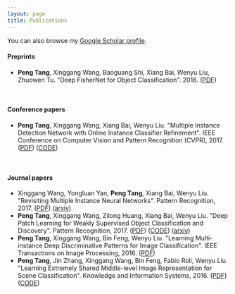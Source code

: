 ```yaml
---
layout: page
title: Publications
---
```


You can also browse my <a href="https://scholar.google.co.jp/citations?user=h_oYR-IAAAAJ&hl=en" target="_blank">Google Scholar profile</a>.
<br />

#### Preprints
- <b>Peng Tang</b>, Xinggang Wang, Baoguang Shi, Xiang Bai, Wenyu Liu, Zhuowen Tu. "Deep FisherNet for Object Classification". 2016. ([PDF](https://arxiv.org/abs/1608.00182))
<br /> 

#### Conference papers
- <b>Peng Tang</b>, Xinggang Wang, Xiang Bai, Wenyu Liu. "Multiple Instance Detection Network with Online Instance Classifier Refinement". IEEE Conference on Computer Vision and Pattern Recognition (CVPR), 2017. ([PDF](https://arxiv.org/abs/1704.00138)) ([CODE](https://github.com/ppengtang/oicr))
<br /> 

#### Journal papers
- Xinggang Wang, Yongluan Yan, <b>Peng Tang</b>, Xiang Bai, Wenyu Liu. "Revisiting Multiple Instance Neural Networks". Pattern Recognition, 2017. ([PDF](https://doi.org/10.1016/j.patcog.2017.08.026)) ([arxiv](https://arxiv.org/abs/1610.02501))
- <b>Peng Tang</b>, Xinggang Wang, Zilong Huang, Xiang Bai, Wenyu Liu. "Deep Patch Learning for Weakly Supervised Object Classification and Discovery". Pattern Recognition, 2017. ([PDF](http://dx.doi.org/10.1016/j.patcog.2017.05.001)) ([CODE](https://github.com/ppengtang/dpl)) ([arxiv](https://arxiv.org/pdf/1705.02429.pdf))
- <b>Peng Tang</b>, Xinggang Wang, Bin Feng, Wenyu Liu. "Learning Multi-instance Deep Discriminative Patterns for Image Classification". IEEE Transactions on Image Processing, 2016. ([PDF](http://ieeexplore.ieee.org/abstract/document/7792710/))
- <b>Peng Tang</b>, Jin Zhang, Xinggang Wang, Bin Feng, Fabio Roli, Wenyu Liu. "Learning Extremely Shared Middle-level Image Representation for Scene Classification". Knowledge and Information Systems, 2016. ([PDF](https://rd.springer.com/article/10.1007/s10115-016-1015-z)) ([CODE](https://github.com/ppengtang/ESMIR))
